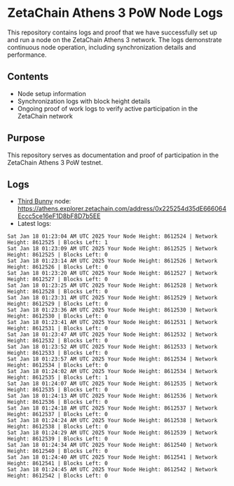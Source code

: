# ZetaChain Athens 3 PoW Node Logs
This repository contains logs and proof that we have successfully set up and run a node on the ZetaChain Athens 3 network. The logs demonstrate continuous node operation, including synchronization details and performance.

## Contents
- Node setup information
- Synchronization logs with block height details
- Ongoing proof of work logs to verify active participation in the ZetaChain network

## Purpose
This repository serves as documentation and proof of participation in the ZetaChain Athens 3 PoW testnet.

## Logs

- [Third Bunny](https://thirdbunny.xyz/) node: https://athens.explorer.zetachain.com/address/0x225254d35dE666064Eccc5ce16eF1D8bF8D7b5EE
- Latest logs:
```
Sat Jan 18 01:23:04 AM UTC 2025 Your Node Height: 8612524 | Network Height: 8612525 | Blocks Left: 1
Sat Jan 18 01:23:09 AM UTC 2025 Your Node Height: 8612525 | Network Height: 8612525 | Blocks Left: 0
Sat Jan 18 01:23:14 AM UTC 2025 Your Node Height: 8612526 | Network Height: 8612526 | Blocks Left: 0
Sat Jan 18 01:23:20 AM UTC 2025 Your Node Height: 8612527 | Network Height: 8612527 | Blocks Left: 0
Sat Jan 18 01:23:25 AM UTC 2025 Your Node Height: 8612528 | Network Height: 8612528 | Blocks Left: 0
Sat Jan 18 01:23:31 AM UTC 2025 Your Node Height: 8612529 | Network Height: 8612529 | Blocks Left: 0
Sat Jan 18 01:23:36 AM UTC 2025 Your Node Height: 8612530 | Network Height: 8612530 | Blocks Left: 0
Sat Jan 18 01:23:41 AM UTC 2025 Your Node Height: 8612531 | Network Height: 8612531 | Blocks Left: 0
Sat Jan 18 01:23:47 AM UTC 2025 Your Node Height: 8612532 | Network Height: 8612532 | Blocks Left: 0
Sat Jan 18 01:23:52 AM UTC 2025 Your Node Height: 8612533 | Network Height: 8612533 | Blocks Left: 0
Sat Jan 18 01:23:57 AM UTC 2025 Your Node Height: 8612534 | Network Height: 8612534 | Blocks Left: 0
Sat Jan 18 01:24:02 AM UTC 2025 Your Node Height: 8612534 | Network Height: 8612535 | Blocks Left: 1
Sat Jan 18 01:24:07 AM UTC 2025 Your Node Height: 8612535 | Network Height: 8612535 | Blocks Left: 0
Sat Jan 18 01:24:13 AM UTC 2025 Your Node Height: 8612536 | Network Height: 8612536 | Blocks Left: 0
Sat Jan 18 01:24:18 AM UTC 2025 Your Node Height: 8612537 | Network Height: 8612537 | Blocks Left: 0
Sat Jan 18 01:24:24 AM UTC 2025 Your Node Height: 8612538 | Network Height: 8612538 | Blocks Left: 0
Sat Jan 18 01:24:29 AM UTC 2025 Your Node Height: 8612539 | Network Height: 8612539 | Blocks Left: 0
Sat Jan 18 01:24:34 AM UTC 2025 Your Node Height: 8612540 | Network Height: 8612540 | Blocks Left: 0
Sat Jan 18 01:24:40 AM UTC 2025 Your Node Height: 8612541 | Network Height: 8612541 | Blocks Left: 0
Sat Jan 18 01:24:45 AM UTC 2025 Your Node Height: 8612542 | Network Height: 8612542 | Blocks Left: 0
```
